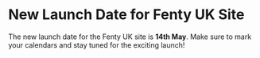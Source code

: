 # New Launch Date for Fenty UK Site

The new launch date for the Fenty UK site is **14th May**. Make sure to mark your calendars and stay tuned for the exciting launch!
